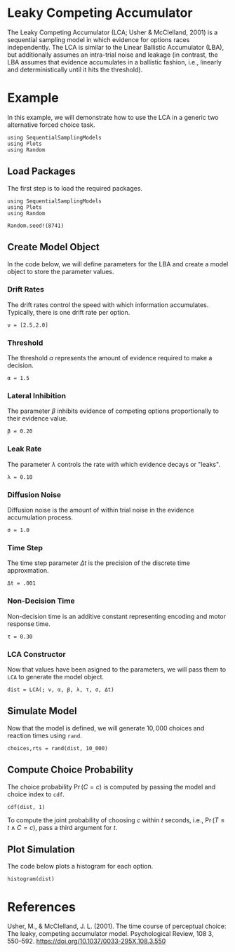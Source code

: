 # Leaky Competing Accumulator

The Leaky Competing Accumulator (LCA; Usher & McClelland, 2001) is a sequential sampling model in which evidence for options races independently. The LCA is similar to the Linear Ballistic Accumulator (LBA), but additionally assumes an intra-trial noise and leakage (in contrast, the LBA assumes that evidence accumulates in a ballistic fashion, i.e., linearly and deterministically until it hits the threshold).

# Example
In this example, we will demonstrate how to use the LCA in a generic two alternative forced choice task. 
```@setup lca
using SequentialSamplingModels
using Plots 
using Random
```

## Load Packages
The first step is to load the required packages.

```@example lca
using SequentialSamplingModels
using Plots 
using Random

Random.seed!(8741)
```
## Create Model Object
In the code below, we will define parameters for the LBA and create a model object to store the parameter values. 

### Drift Rates

The drift rates control the speed with which information accumulates. Typically, there is one drift rate per option. 

```@example lca
ν = [2.5,2.0]
```
### Threshold
The threshold $\alpha$ represents the amount of evidence required to make a decision.
```@example lca 
α = 1.5
```

### Lateral Inhibition 
The parameter $\beta$ inhibits evidence of competing options proportionally to their evidence value.
```@example lca 
β = 0.20
```
### Leak Rate
The parameter $\lambda$ controls the rate with which evidence decays or "leaks".
```@example lca 
λ = 0.10 
```
### Diffusion Noise
Diffusion noise is the amount of within trial noise in the evidence accumulation process. 
```@example lca 
σ = 1.0
```
### Time Step
The time step parameter $\Delta t$ is the precision of the discrete time approxmation. 

```@example lca 
Δt = .001
```

### Non-Decision Time

Non-decision time is an additive constant representing encoding and motor response time. 
```@example lca 
τ = 0.30
```
### LCA Constructor 

Now that values have been asigned to the parameters, we will pass them to `LCA` to generate the model object.

```@example lca 
dist = LCA(; ν, α, β, λ, τ, σ, Δt)
```
## Simulate Model

Now that the model is defined, we will generate $10,000$ choices and reaction times using `rand`. 

 ```@example lca 
 choices,rts = rand(dist, 10_000)
```
## Compute Choice Probability
The choice probability $\Pr(C=c)$ is computed by passing the model and choice index to `cdf`.

 ```@example lca 
cdf(dist, 1)
```
To compute the joint probability of choosing $c$ within $t$ seconds, i.e., $\Pr(T \leq t \wedge C=c)$, pass a third argument for $t$.

## Plot Simulation
The code below plots a histogram for each option.
 ```@example lca 
histogram(dist)
```
# References

Usher, M., & McClelland, J. L. (2001). The time course of perceptual choice: The leaky, competing accumulator model. Psychological Review, 108 3, 550–592. https://doi.org/10.1037/0033-295X.108.3.550
